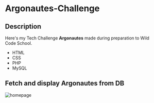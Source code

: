 # Argonautes-Challenge

## Description

Here's my Tech Challenge **Argonautes** made during preparation to Wild Code School.

- HTML
- CSS
- PHP
- MySQL

## Fetch and display Argonautes from DB

![homepage](./src/assets/img/argonautes-list.png)
